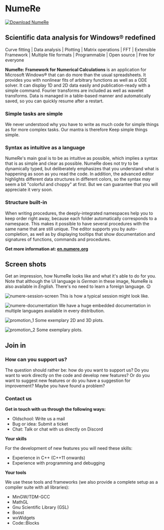 # NumeRe
[![Download NumeRe](https://img.shields.io/sourceforge/dt/numere.svg)](https://sourceforge.net/projects/numere/files/latest/download)
## Scientific data analysis for Windows® redefined

Curve fitting | Data analysis | Plotting | Matrix operations | FFT | Extensible Framework | Multiple file formats | Programmable | Open source | Free for everyone

**NumeRe: Framework for Numerical Calculations** is an application for Microsoft Windows® that can do more than the usual spreadsheets. It provides you with
nonlinear fits of arbitrary functions as well as a ODE solver. It can display 1D and 2D data easily and publication-ready with a simple command. Fourier
transforms are included as well as wavelet transforms. Data is managed in a table-based manner and automatically saved, so you can quickly resume after a
restart.

### Simple tasks are simple

We never understood why you have to write as much code for simple things as for more complex tasks. Our mantra is therefore Keep simple things simple.

### Syntax as intuitive as a language

NumeRe's main goal is to be as intuitive as possible, which implies a syntax that is as simple and clear as possible. NumeRe does not try to be dynamically
typed, but deliberately emphasizes that you understand what is happening as soon as you read the code. In addition, the advanced editor highlights different
data structures in different colors, so the syntax may seem a bit "colorful and choppy" at first. But we can guarantee that you will appreciate it very soon.

### Structure built-in

When writing procedures, the deeply-integrated namespaces help you to keep order right away, because each folder automatically corresponds to a namespace.
This makes it possible to have several procedures with the same name that are still unique. The editor supports you by auto-completion, as well as by
displaying tooltips that show documentation and signatures of functions, commands and procedures.

**Get more information at: [en.numere.org](https://en.numere.org)**

## Screen shots

Get an impression, how NumeRe looks like and what it's able to do for you. Note that although the UI language is *German* in these image, NumeRe is also available in *English*. There's no need to learn a foreign language. 😉

![numere-session-screen](https://github.com/numere-org/NumeRe/assets/87755490/f6418ddc-eebc-4a47-9de4-d9c467b01d27)
This is how a typical session might look like.

![numere-documentation](https://github.com/numere-org/NumeRe/assets/87755490/dbf8a8fd-3f73-4588-95a8-75347a262f12)
We have a huge embedded documentation in multiple languages available in every distribution.

![promotion_1](https://github.com/numere-org/NumeRe/assets/87755490/9af0939d-d3d6-4104-8938-1cafe550f1f9)
Some exemplary 2D and 3D plots.

![promotion_2](https://github.com/numere-org/NumeRe/assets/87755490/1ac3056c-85df-4d44-8555-7647fdda7c0c)
Some exemplary plots.

## Join in

### How can you support us?

The question should rather be: how do you want to support us? Do you want to work directly on the code and develop new features? Or do you want to suggest
new features or do you have a suggestion for improvement? Maybe you have found a problem?

### Contact us

**Get in touch with us through the following ways:**
- Oldschool: Write us a mail
- Bug or idea: Submit a ticket
- Chat: Talk or chat with us directly on Discord

**Your skills**

For the development of new features you will need these skills:
- Experience in C++ (C++11 onwards)
- Experience with programming and debugging

**Your tools**

We use these tools and frameworks (we also provide a complete setup as a compiler suite with all libraries):
- MinGW/TDM-GCC
- MathGL
- Gnu Scientific Library (GSL)
- Boost
- wxWidgets
- Code::Blocks
